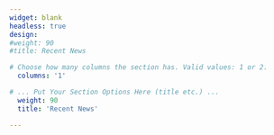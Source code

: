 ```yaml
---
widget: blank
headless: true
design:
#weight: 90
#title: Recent News

# Choose how many columns the section has. Valid values: 1 or 2.
  columns: '1'

# ... Put Your Section Options Here (title etc.) ...
  weight: 90
  title: 'Recent News'

---
```

